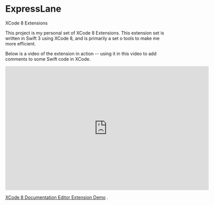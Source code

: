 # ExpressLane
XCode 8 Extensions

This project is my personal set of XCode 8 Extensions.  This extension set is written in Swift 3 using XCode 8, and is primarily a set o tools to make me more efficient.

Below is a video of the extension in action -- using it in this video to add comments to some Swift code in XCode. 

<iframe src="https://player.vimeo.com/video/184253256" width="640" height="389" frameborder="0" webkitallowfullscreen mozallowfullscreen allowfullscreen></iframe>
<p><a href="https://vimeo.com/184253256">XCode 8 Documentation Editor Extension Demo</a> .</p>
